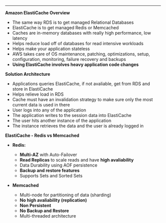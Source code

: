 ****
**Amazon ElastiCache Overview**

* The same way RDS is to get managed Relational Databases
* ElastiCache is to get managed Redis or Memcached
* Caches are in-memory databases with really high performance, low latency
* Helps reduce load off of databases for read intensive workloads
* Helps make your application stateless
* AWS takes care of OS maintenance, patching, optimizations, setup, configuration, monitoring, failure recovery and backups
* **Using ElastiCache involves heavy application code changes**

**Solution Architecture**

* Applications queries ElastiCache, if not avaliable, get from RDS and store in ElastiCache
* Helps relieve load in RDS
* Cache must have an invalidation strategy to make sure only the most current data is used in there
* User logs into any of the application
* The application writes to the session data into ElastiCache
* The user hits another instance of the application
* The instance retrieves the data and the user is already logged in

**ElastiCache - Redis vs Memcached**

* **Redis:**
  * **Multi-AZ** with Auto-Failover
  * **Read Replicas** to scale reads and have **high avaliability**
  * Data Durability using AOF persistence
  * **Backup and restore features**
  * Supports Sets and Sorted Sets

* **Memcached**
  * Multi-node for partitioning of data (sharding)
  * **No high avaliability (replication)**
  * **Non Persistent**
  * **No Backup and Restore**
  * Multi-threaded architecture